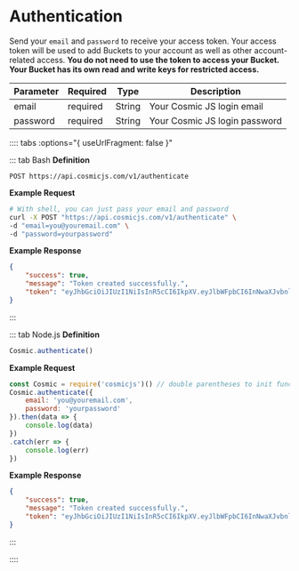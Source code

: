 # Authentication

Send your `email` and `password` to receive your access token. Your access token will be used to add Buckets to your account as well as other account-related access. **You do not need to use the token to access your Bucket. Your Bucket has its own read and write keys for restricted access.**

| Parameter | Required | Type   | Description                   |
| --------- | -------- | ------ | ----------------------------- |
| email     | required | String | Your Cosmic JS login email    |
| password  | required | String | Your Cosmic JS login password |

:::: tabs :options="{ useUrlFragment: false }"

::: tab Bash
**Definition**

```
POST https://api.cosmicjs.com/v1/authenticate
```

**Example Request**

```bash
# With shell, you can just pass your email and password
curl -X POST "https://api.cosmicjs.com/v1/authenticate" \
-d "email=you@youremail.com" \
-d "password=yourpassword"
```

**Example Response**

```json
{
	"success": true,
	"message": "Token created successfully.",
	"token": "eyJhbGciOiJIUzI1NiIsInR5cCI6IkpXV.eyJlbWFpbCI6InNwaXJvbnl..."
}
```

:::

::: tab Node.js
**Definition**

```js
Cosmic.authenticate()
```

**Example Request**

```js
const Cosmic = require('cosmicjs')() // double parentheses to init function without token
Cosmic.authenticate({
	email: 'you@youremail.com',
	password: 'yourpassword'
}).then(data => {
	console.log(data)
})
.catch(err => {
	console.log(err)
})
```

**Example Response**

```json
{
	"success": true,
	"message": "Token created successfully.",
	"token": "eyJhbGciOiJIUzI1NiIsInR5cCI6IkpXV.eyJlbWFpbCI6InNwaXJvbnl..."
}
```

:::

::::
